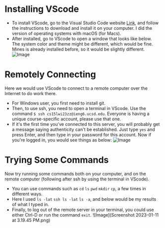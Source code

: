# Installing VScode
* To install VScode, go to the Visual Studio Code website [Link](https://code.visualstudio.com/), and follow the instructions to download and install it on your computer. I did the version of operating systems with macOS (for Macs).
* After installed, go to VScode to open a window that looks like below. The system color and theme might be different, which would be fine. Mines is already installed before, so it would be slightly different.
![Image](file:///Users/Lenovo1/Desktop/Screenshot%202023-01-11%20at%203.19.45%20PM.png)

# Remotely Connecting
Here we would use VScode to connect to a remote computer over the Internet to do work there.
* For Windows user, you first need to install git.
* Then, to use ssh, you need to open a terminal in VScode. Use the command `$ ssh cs15lwi23zz@ieng6.ucsd.edu`. Everyone is having a unique course-specific account, please use that one.
* If it's the first time you’ve connected to this server, you will probably get a message saying authenticity can't be established. Just type `yes` and press Enter, and then type in your password for this account. Now if you're logged in, you would see things as below:
![Image](file:///Users/Lenovo1/Desktop/Screenshot%202023-01-11%20at%203.37.41%20PM.png)
 
# Trying Some Commands
Now try running some commands both on your computer, and on the remote computer (following after ssh by using the terminal in VScode).
* You can use commands such as `cd` `ls` `pwd` `mkdir` `cp`, a few times in different ways.
* Here I used `ls -lat` `ssh ls -lat` `ls -a`, and below would be my results of what I typed in.
* Finally, to log out of the remote server in your terminal, you could use either Ctrl-D or run the command `exit`.
![Image](Screenshot 2023-01-11 at 3.19.45 PM.png)
